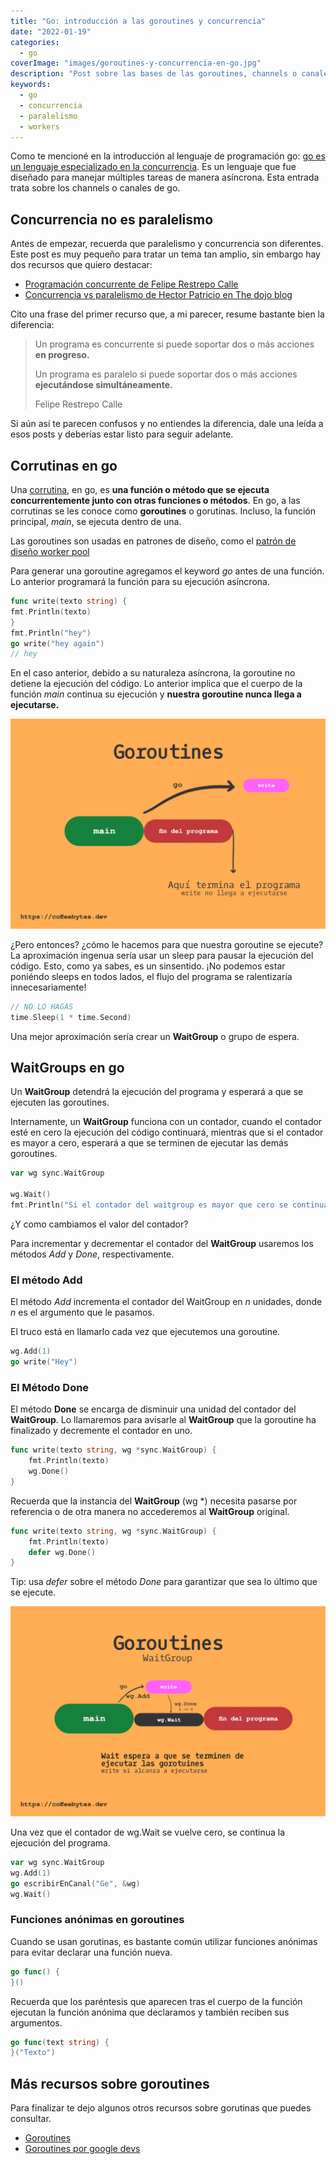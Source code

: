 ```yaml
---
title: "Go: introducción a las goroutines y concurrencia"
date: "2022-01-19"
categories: 
  - go
coverImage: "images/goroutines-y-concurrencia-en-go.jpg"
description: "Post sobre las bases de las goroutines, channels o canales, waitgroups y bloqueos en el lenguaje de programación golang o go."
keywords:
  - go
  - concurrencia
  - paralelismo
  - workers
---
```


Como te mencioné en la introducción al lenguaje de programación go: [go es un
lenguaje especializado en la
concurrencia](/golang-introduccion-al-lenguaje-variables-y-tipos-de-datos/). Es
un lenguaje que fue diseñado para manejar múltiples tareas de manera asíncrona.
Esta entrada trata sobre los channels o canales de go.

## Concurrencia no es paralelismo

Antes de empezar, recuerda que paralelismo y concurrencia son diferentes. Este
post es muy pequeño para tratar un tema tan amplio, sin embargo hay dos recursos
que quiero destacar:

- [Programación concurrente de Felipe Restrepo
  Calle](http://ferestrepoca.github.io/paradigmas-de-programacion/progconcurrente/concurrente_teoria/index.html)
- [Concurrencia vs paralelismo de Hector Patricio en The dojo
  blog](https://blog.thedojo.mx/2019/04/17/la-diferencia-entre-concurrencia-y-paralelismo.html)

Cito una frase del primer recurso que, a mi parecer, resume bastante bien la
diferencia:

> Un programa es concurrente si puede soportar dos o más acciones **en
> progreso.**
> 
> Un programa es paralelo si puede soportar dos o más acciones **ejecutándose
> simultáneamente.**
> 
> Felipe Restrepo Calle

Si aún así te parecen confusos y no entiendes la diferencia, dale una leída a
esos posts y deberías estar listo para seguir adelante.

## Corrutinas en go

Una [corrutina](https://es.wikipedia.org/wiki/Corrutina), en go, es **una
función o método que se ejecuta concurrentemente junto con otras funciones o
métodos**. En go, a las corrutinas se les conoce como **goroutines** o
gorutinas. Incluso, la función principal, _main_, se ejecuta dentro de una.

Las goroutines son usadas en patrones de diseño, como el [patrón de diseño worker pool](/explicacion-del-patron-de-diseno-worker-pool/)

Para generar una goroutine agregamos el keyword _go_ antes de una función. Lo
anterior programará la función para su ejecución asíncrona.

```go
func write(texto string) {
fmt.Println(texto)
}
fmt.Println("hey")
go write("hey again")
// hey
```

En el caso anterior, debido a su naturaleza asíncrona, la goroutine no detiene
la ejecución del código. Lo anterior implica que el cuerpo de la función _main_
continua su ejecución y **nuestra goroutine nunca llega a ejecutarse.**

![Funcionamiento de las goroutines en go](images/golang-goroutine-3.jpg)

¿Pero entonces? ¿cómo le hacemos para que nuestra goroutine se ejecute? La
aproximación ingenua sería usar un sleep para pausar la ejecución del código.
Esto, como ya sabes, es un sinsentido. ¡No podemos estar poniéndo sleeps en
todos lados, el flujo del programa se ralentizaría innecesariamente!

```go
// NO LO HAGAS
time.Sleep(1 * time.Second)
```

Una mejor aproximación sería crear un **WaitGroup** o grupo de espera.

## WaitGroups en go

Un **WaitGroup** detendrá la ejecución del programa y esperará a que se ejecuten
las goroutines. 

Internamente, un **WaitGroup** funciona con un contador, cuando el contador esté
en cero la ejecución del código continuará, mientras que si el contador es mayor
a cero, esperará a que se terminen de ejecutar las demás goroutines.

```go
var wg sync.WaitGroup

wg.Wait()
fmt.Println("Si el contador del waitgroup es mayor que cero se continuará con esta función.")
```

¿Y como cambiamos el valor del contador?

Para incrementar y decrementar el contador del **WaitGroup** usaremos los
métodos *Add* y *Done*, respectivamente.

### El método Add

El método _Add_ incrementa el contador del WaitGroup en *n* unidades, donde *n*
es el argumento que le pasamos. 

El truco está en llamarlo cada vez que ejecutemos una goroutine. 

```go
wg.Add(1)
go write("Hey")
```

### El Método Done

El método **Done** se encarga de disminuir una unidad del contador del
**WaitGroup**. Lo llamaremos para avisarle al **WaitGroup** que la goroutine ha
finalizado y decremente el contador en uno.

```go
func write(texto string, wg *sync.WaitGroup) {
	fmt.Println(texto)
	wg.Done()
}
```

Recuerda que la instancia del **WaitGroup** (wg \*) necesita pasarse por
referencia o de otra manera no accederemos al **WaitGroup** original.


```go
func write(texto string, wg *sync.WaitGroup) {
    fmt.Println(texto)
    defer wg.Done()
}
```

Tip: usa _defer_ sobre el método _Done_ para garantizar que
sea lo último que se ejecute.

![Funcionamiento de un grupo de espera en go](images/golang-goroutine-wait-2.jpg)

Una vez que el contador de wg.Wait se vuelve cero, se continua la ejecución del
programa.

```go
var wg sync.WaitGroup
wg.Add(1)
go escribirEnCanal("Ge", &wg)
wg.Wait()
```

### Funciones anónimas en goroutines

Cuando se usan gorutinas, es bastante común utilizar funciones anónimas para evitar declarar una función nueva.

```go
go func() {
}()
```

Recuerda que los paréntesis que aparecen tras el cuerpo de la función ejecutan
la función anónima que declaramos y también reciben sus argumentos.

```go
go func(text string) {
}("Texto")
```

## Más recursos sobre goroutines

Para finalizar te dejo algunos otros recursos sobre gorutinas que puedes consultar.

- [Goroutines](https://golangbot.com/goroutines/)
- [Goroutines por google devs](https://www.youtube.com/watch?v=f6kdp27TYZs)

